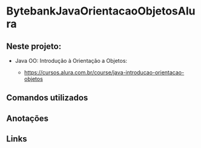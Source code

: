 # BytebankJavaOrientacaoObjetosAlura

## Neste projeto:

- Java OO: Introdução à Orientação a Objetos:

    - https://cursos.alura.com.br/course/java-introducao-orientacao-objetos

## Comandos utilizados

## Anotações

## Links